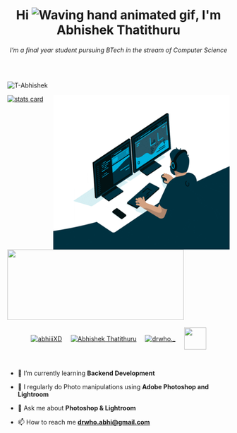 <h1 align="center">Hi <img src="https://c.tenor.com/nebZyl8oN7IAAAAi/wave-hello.gif" 
         alt="Waving hand animated gif"
         height="40"
         width="40" />, I'm Abhishek Thatithuru</h1>
 
<h6 align="center">
I’m a final year student pursuing BTech in the stream of Computer Science
</h6> <br>
<p align="left"> <img src="https://komarev.com/ghpvc/?username=T-Abhishek&label=Profile%20views&color=0e75b6&style=flat" alt="T-Abhishek" /> </p>
<p>
<a align= "center" href="https://github.com/T-Abhishek">
<img alt= "stats card" height="160px" width="400px" src="https://github-readme-streak-stats.herokuapp.com/?user=T-Abhishek&theme=radical">
<img align="right" height="350px" width="400px" src="https://raw.githubusercontent.com/T-Abhishek/T-Abhishek/main/giphy%20(1).gif" /> </a>
</p>
<img height="160px" width="400px" src="https://github-readme-stats.vercel.app/api?username=T-Abhishek&count_private=true&theme=radical&show_icons=true" />
<br>
<p align="center">
<a href="https://twitter.com/abhiiiXD" target="blank"><img align="center" src="https://img.icons8.com/color-glass/48/000000/twitter.png" alt="abhiiiXD" height="50" width="50" /></a> &nbsp;&nbsp;&nbsp;
<a href="https://www.linkedin.com/in/abhishek-thatithuru-2700b6211/" target="blank"><img align="center" src="https://img.icons8.com/color-glass/48/000000/linkedin.png" alt="Abhishek Thatithuru" height="50" width="50" /></a>&nbsp;&nbsp;&nbsp;&nbsp;
<a href="https://instagram.com/drwho._" target="blank"><img align="center" src="https://img.icons8.com/color-glass/48/000000/instagram-new.png" alt="drwho._" height="50" width="50" /></a>&nbsp;&nbsp;&nbsp;&nbsp;
<a href="https://www.facebook.com/abhi.drwho" target="blank"><img align="center" src="https://img.icons8.com/color-glass/48/000000/facebook-new.png" height="50" width="50" /></a>  
</p>
<br>

- 🌱 I’m currently learning **Backend Development**

- 📝 I regularly do Photo manipulations using **Adobe Photoshop and Lightroom**

- 💬 Ask me about **Photoshop & Lightroom**

- 📫 How to reach me **drwho.abhi@gmail.com**
<br>
